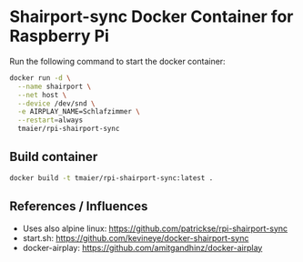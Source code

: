# Shairport-sync Docker Container for Raspberry Pi

Run the following command to start the docker container:

```sh
docker run -d \
  --name shairport \
  --net host \
  --device /dev/snd \
  -e AIRPLAY_NAME=Schlafzimmer \
  --restart=always
  tmaier/rpi-shairport-sync
```

## Build container

```sh
docker build -t tmaier/rpi-shairport-sync:latest .
```

## References / Influences

* Uses also alpine linux: https://github.com/patrickse/rpi-shairport-sync
* start.sh: https://github.com/kevineye/docker-shairport-sync
* docker-airplay: https://github.com/amitgandhinz/docker-airplay

